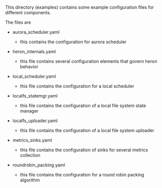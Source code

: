This directory (examples) contains some example configuration files
for different components.

The files are

 * aurora_scheduler.yaml
   - this contains the configuration for aurora scheduler

 * heron_internals.yaml
   - this file contains several configuration elements that govern heron behavior

 * local_scheduler.yaml
   - this file contains the configuration for a local scheduler

 * localfs_statemgr.yaml
   - this file contains the configuration of a local file system state manager

 * localfs_uploader.yaml
   - this file contains the configuration of a local file system uploader 
 
 * metrics_sinks.yaml
   - this file contains the configuration of sinks for several metrics collection

 * roundrobin_packing.yaml
   - this file contains the configuration for a round robin packing algorithm

